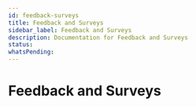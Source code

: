 ```yaml
---
id: feedback-surveys
title: Feedback and Surveys
sidebar_label: Feedback and Surveys
description: Documentation for Feedback and Surveys
status: 
whatsPending: 
---
```


# Feedback and Surveys

